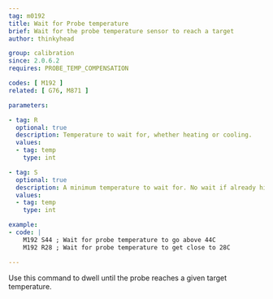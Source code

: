 ```yaml
---
tag: m0192
title: Wait for Probe temperature
brief: Wait for the probe temperature sensor to reach a target
author: thinkyhead

group: calibration
since: 2.0.6.2
requires: PROBE_TEMP_COMPENSATION

codes: [ M192 ]
related: [ G76, M871 ]

parameters:

- tag: R
  optional: true
  description: Temperature to wait for, whether heating or cooling.
  values:
  - tag: temp
    type: int

- tag: S
  optional: true
  description: A minimum temperature to wait for. No wait if already higher.
  values:
  - tag: temp
    type: int

example:
- code: |
    M192 S44 ; Wait for probe temperature to go above 44C
    M192 R28 ; Wait for probe temperature to get close to 28C

---
```


Use this command to dwell until the probe reaches a given target temperature.
